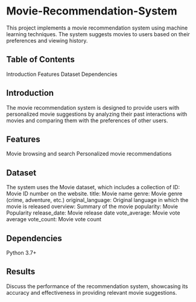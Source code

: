 # Movie-Recommendation-System
This project implements a movie recommendation system using machine learning techniques. The system suggests movies to users based on their preferences and viewing history.

## Table of Contents
Introduction
Features
Dataset
Dependencies

## Introduction
The movie recommendation system is designed to provide users with personalized movie suggestions by analyzing their past interactions with movies and comparing them with the preferences of other users.

## Features
Movie browsing and search
Personalized movie recommendations

## Dataset
The system uses the Movie dataset, which includes a collection of 
ID: Movie ID number on the website.
title: Movie name
genre: Movie genre (crime, adventure, etc.)
original_language: Original language in which the movie is released
overview: Summary of the movie
popularity: Movie Popularity
release_date: Movie release date
vote_average: Movie vote average
vote_count: Movie vote count

## Dependencies
Python 3.7+

## Results
Discuss the performance of the recommendation system, showcasing its accuracy and effectiveness in providing relevant movie suggestions.



